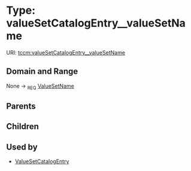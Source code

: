 
# Type: valueSetCatalogEntry__valueSetName




URI: [tccm:valueSetCatalogEntry__valueSetName](https://hotecosystem.org/tccm/valueSetCatalogEntry__valueSetName)


## Domain and Range

None ->  <sub>REQ</sub> [ValueSetName](types/ValueSetName.md)

## Parents


## Children


## Used by

 * [ValueSetCatalogEntry](ValueSetCatalogEntry.md)
